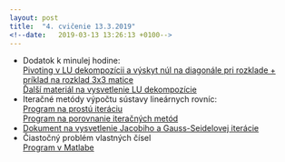 ```yaml
---
layout: post
title:  "4. cvičenie 13.3.2019"
<!--date:   2019-03-13 13:26:13 +0100-->
---
```


- Dodatok k minulej hodine:<br />
  [Pivoting v LU dekompozícii a výskyt núl na diagonále pri rozklade + príklad na rozklad 3x3 matice](http://maslarova.github.io/cvicenie4/LU.pdf) <br />
  [Ďalší materiál na vysvetlenie LU dekompozície](http://kfe.fjfi.cvut.cz/~vachal/edu/nme/02_linalg/DOCS/teorie_LU_dekompozice.pdf)<br />
- Iteračné metódy výpočtu sústavy lineárnych rovníc:<br />
  [Program na prostú iteráciu](http://maslarova.github.io/cvicenie4/prostaIterace.m)<br />
  [Program na porovnanie iteračných metód](http://maslarova.github.io/cvicenie4/porovnani_metod.m)<br />
- [Dokument na vysvetlenie Jacobiho a Gauss-Seidelovej iterácie](https://www3.nd.edu/~zxu2/acms40390F12/Lec-7.3.pdf) <br />
- Čiastočný problém vlastných čísel<br />
  [Program v Matlabe](http://maslarova.github.io/cvicenie4/vlcislo.m)




